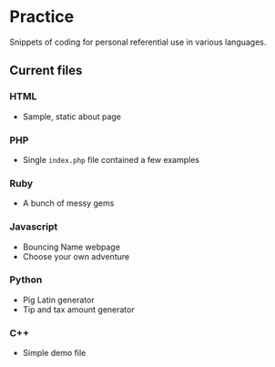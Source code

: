 Practice
========

Snippets of coding for personal referential use in various languages.


Current files
-------------

### HTML

* Sample, static about page


### PHP

* Single `index.php` file contained a few examples


### Ruby

* A bunch of messy gems


### Javascript

* Bouncing Name webpage
* Choose your own adventure


### Python

* Pig Latin generator
* Tip and tax amount generator


### C++

* Simple demo file